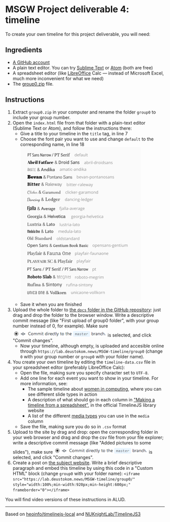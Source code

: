 # MSGW Project deliverable 4: timeline

To create your own timeline for this project deliverable, you will need:

## Ingredients

- [A GitHub account](https://github.com/join)
- A plain text editor. You can try [Sublime Text](https://www.sublimetext.com/3) or [Atom](https://atom.io/) (both are free)
- A spreadsheet editor (like [LibreOffice](https://www.libreoffice.org/) Calc &mdash; instead of Microsoft Excel, much more inconvenient for what we need)
- The [group0.zip](../../blob/master/group0.zip) file. 

## Instructions

1. Extract `group0.zip` in your computer and rename the folder `group0` to include your group number.
2. Open the `index.html` file from that folder with a plain-text editor (Sublime Text or Atom), and follow the instructions there: 
    - Give a title to your timeline in the `title` tag, in line 7
    - Choose the font pair you want to use and change `default` to the corresponding name, in line 18
      ![Font pairs](timelinejs-fonts-small.png)
    - Save it when you are finished
3. Upload the whole folder to [the `docs` folder in the GitHub repository](/docs): just drag and drop the folder to the browser window. Write a descriptive commit message (like "First upload of group0 folder", with your group number instead of 0, for example). Make sure ![](commit-master.png) is selected, and click "Commit changes".
    - Now your timeline, although empty, is uploaded and accesible online through `https://lab.deustokom.news/MSGW-timeline/group0` (change `0` with your group number or `group0` with your folder name).
4. You create your own timeline by editing the `timeline-data.csv` file in your spreadsheet editor (preferably LibreOffice Calc):
    - Open the file, making sure you specify character set to `UTF-8`. 
    - Add one line for each event you want to show in your timeline. For more information, see:
        + The sample timeline about [women in computing](https://lab.deustokom.news/MSGW-timeline/women-computing/), where you can see different slide types in action
        + A description of what should go in each column in ["Making a timeline from a spreadsheet"](https://timeline.knightlab.com/docs/using-spreadsheets.html), in the official TimelineJS library website  
        + A list of the different [media types](https://timeline.knightlab.com/docs/media-types.html) you can use in the `media` column 
    - Save the file, making sure you do so in `.csv` format
6. Upload to the site by drag and drop: open the corresponding folder in your web browser and drag and drop the csv file from your file explorer; write a descriptive commit message (like "Added pictures to some slides"), make sure ![](commit-master.png) is selected, and click "Commit changes". 
7. Create a post on [the subject website](http://deustokom-lab.deusto.es/blog/). Write a brief descriptive paragraph and embed this timeline by using this code in a "Custom HTML" block (change `group0` with your folder name):
   `<iframe src="https://lab.deustokom.news/MSGW-timeline/group0/" style="width:100%;min-width:920px;min-height:600px;" frameborder="0"></iframe>`

You will find video versions of these instructions in ALUD.

---

Based on [heoinfo/timelinejs-local](https://github.com/heoinfo/timelinejs-local) and [NUKnightLab/TimelineJS3](https://timeline.knightlab.com/) 